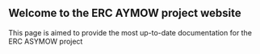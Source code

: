 ## Welcome to the ERC AYMOW project website
This page is aimed to provide the most up-to-date documentation for the ERC ASYMOW project 

